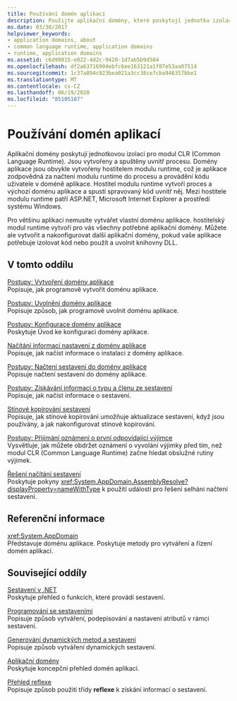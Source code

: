 ```yaml
---
title: Používání domén aplikací
description: Použijte aplikační domény, které poskytují jednotku izolace pro modul CLR (Common Language Runtime). Domény aplikace se vytvářejí a spouštějí v rámci procesu.
ms.date: 03/30/2017
helpviewer_keywords:
- application domains, about
- common language runtime, application domains
- runtime, application domains
ms.assetid: c6d99815-e022-4d2c-9420-1d7ab5b9d504
ms.openlocfilehash: df2a63716904ebfc6ee163121a1f07e53aa07514
ms.sourcegitcommit: 1c37a894c923bea021a3cc38ce7cba946357bbe1
ms.translationtype: MT
ms.contentlocale: cs-CZ
ms.lasthandoff: 06/19/2020
ms.locfileid: "85105187"
---
```

# <a name="using-application-domains"></a>Používání domén aplikací

Aplikační domény poskytují jednotkovou izolaci pro modul CLR (Common Language Runtime). Jsou vytvořeny a spuštěny uvnitř procesu. Domény aplikace jsou obvykle vytvořeny hostitelem modulu runtime, což je aplikace zodpovědná za načtení modulu runtime do procesu a provádění kódu uživatele v doméně aplikace. Hostitel modulu runtime vytvoří proces a výchozí doménu aplikace a spustí spravovaný kód uvnitř něj. Mezi hostitele modulu runtime patří ASP.NET, Microsoft Internet Explorer a prostředí systému Windows.  
  
Pro většinu aplikací nemusíte vytvářet vlastní doménu aplikace. hostitelský modul runtime vytvoří pro vás všechny potřebné aplikační domény. Můžete ale vytvořit a nakonfigurovat další aplikační domény, pokud vaše aplikace potřebuje izolovat kód nebo použít a uvolnit knihovny DLL.  
  
## <a name="in-this-section"></a>V tomto oddílu  

[Postupy: Vytvoření domény aplikace](how-to-create-an-application-domain.md)  
Popisuje, jak programově vytvořit doménu aplikace.  
  
[Postupy: Uvolnění domény aplikace](how-to-unload-an-application-domain.md)  
Popisuje způsob, jak programově uvolnit doménu aplikace.  
  
[Postupy: Konfigurace domény aplikace](how-to-configure-an-application-domain.md)  
Poskytuje Úvod ke konfiguraci domény aplikace.  
  
[Načítání informací nastavení z domény aplikace](retrieve-setup-information.md)  
Popisuje, jak načíst informace o instalaci z domény aplikace.  
  
[Postupy: Načtení sestavení do domény aplikace](how-to-load-assemblies-into-an-application-domain.md)  
Popisuje načtení sestavení do domény aplikace.  
  
[Postupy: Získávání informací o typu a členu ze sestavení](../reflection-and-codedom/get-type-member-information.md)  
Popisuje, jak načíst informace o sestavení.  
  
[Stínové kopírování sestavení](shadow-copy-assemblies.md)  
Popisuje, jak stínové kopírování umožňuje aktualizace sestavení, když jsou používány, a jak nakonfigurovat stínové kopírování.  
  
[Postupy: Přijímání oznámení o první odpovídající výjimce](how-to-receive-first-chance-exception-notifications.md)  
Vysvětluje, jak můžete obdržet oznámení o vyvolání výjimky před tím, než modul CLR (Common Language Runtime) začne hledat obslužné rutiny výjimek.  
  
[Řešení načítání sestavení](../../standard/assembly/resolve-loads.md)  
Poskytuje pokyny <xref:System.AppDomain.AssemblyResolve?displayProperty=nameWithType> k použití události pro řešení selhání načtení sestavení.  
  
## <a name="reference"></a>Referenční informace  

<xref:System.AppDomain>  
Představuje doménu aplikace. Poskytuje metody pro vytváření a řízení domén aplikací.  
  
## <a name="related-sections"></a>Související oddíly  
[Sestavení v .NET](../../standard/assembly/index.md)  
Poskytuje přehled o funkcích, které provádí sestavení.  
  
[Programování se sestaveními](../../standard/assembly/index.md)  
Popisuje způsob vytváření, podepisování a nastavení atributů v rámci sestavení.  
  
[Generování dynamických metod a sestavení](../reflection-and-codedom/emitting-dynamic-methods-and-assemblies.md)  
Popisuje způsob vytváření dynamických sestavení.  
  
[Aplikační domény](application-domains.md)  
Poskytuje koncepční přehled domén aplikací.  
  
[Přehled reflexe](../reflection-and-codedom/reflection.md)  
Popisuje způsob použití třídy **reflexe** k získání informací o sestavení.
